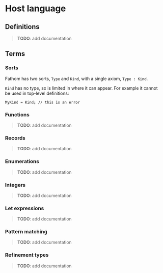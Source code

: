 # Host language

## Definitions

> **TODO**: add documentation

## Terms

### Sorts

Fathom has two sorts, `Type` and `Kind`, with a single axiom, `Type : Kind`.

`Kind` has no type, so is limited in where it can appear.
For example it cannot be used in top-level definitions:

```
MyKind = Kind; // this is an error
```

### Functions

> **TODO**: add documentation

### Records

> **TODO**: add documentation

### Enumerations

> **TODO**: add documentation

### Integers

> **TODO**: add documentation

### Let expressions

> **TODO**: add documentation

### Pattern matching

> **TODO**: add documentation

### Refinement types

> **TODO**: add documentation
